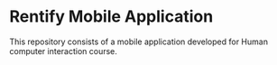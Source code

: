 # Rentify Mobile Application
This repository consists of a mobile application developed for Human computer interaction course.

